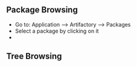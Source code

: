


## Package Browsing

- Go to: Application -->  Artifactory --> Packages
- Select a package by clicking on it
- 


## Tree Browsing

